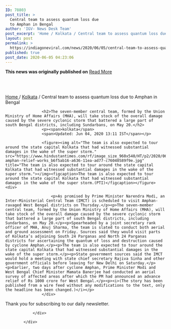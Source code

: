 ```yaml
---
ID: 78803
post_title: >
  Central team to assess quantum loss due
  to Amphan in Bengal
author: 'IGV- News Desk Team'
post_excerpt: 'Home / Kolkata / Central team to assess quantum loss due to Amphan in Bengal The seven-member central team, formed by the Union Ministry of Home Affairs (MHA), will take stock of the overall damage caused by the severe cyclonic storm that battered a large part of south Bengal districts, including Sundarbans, on May 20.&hellip;'
layout: post
permalink: >
  https://indiagoneviral.com/news/2020/06/05/central-team-to-assess-quantum-loss-due-to-amphan-in-bengal/78803/india-gone-viral/
published: true
post_date: 2020-06-05 04:23:06
---
```

<b>This news was originally published on</b> <a href="https://www.hindustantimes.com/kolkata/central-team-to-assess-quantum-loss-due-to-amphan-in-bengal/story-qwha8ffDVACRDohQzMGTmJ.html" class="button purchase" rel="nofollow noopener noreferrer" target="_blank">Read More</a> <br/><br/><div>				
				<div id="qwha8ffDVACRDohQzMGTmJ_story">
				<p><a href="https://www.hindustantimes.com/" title="Home">Home </a> / <a href="http://www.hindustantimes.com/kolkata/" title="Kolkata">Kolkata</a> / <span>Central team to assess quantum loss due to Amphan in Bengal</span>
			</p>
		
				
					<h2>The seven-member central team, formed by the Union Ministry of Home Affairs (MHA), will take stock of the overall damage caused by the severe cyclonic storm that battered a large part of south Bengal districts, including Sundarbans, on May 20.</h2>
					<p><span>kolkata</span>
					<span>Updated: Jun 04, 2020 13:11 IST</span></p>

					<figure><img alt="The team is also expected to tour around the state capital Kolkata that had witnessed substantial damages in the wake of the super storm." src="https://www.hindustantimes.com/rf/image_size_960x540/HT/p2/2020/06/04/Pictures/cyclone-amphan-relief-works_b6f5ab16-a636-11ea-ad77-c76040589f9e.jpg" title="The team is also expected to tour around the state capital Kolkata that had witnessed substantial damages in the wake of the super storm."></img><figcaption>The team is also expected to tour around the state capital Kolkata that had witnessed substantial damages in the wake of the super storm.(PTI)</figcaption></figure><div>
						
						<p>As promised by Prime Minister Narendra Modi, an Inter-Ministerial Central Team (IMCT) is scheduled to visit Amphan-ravaged West Bengal districts on Thursday.</p><p>The seven-member central team, formed by the Union Ministry of Home Affairs (MHA), will take stock of the overall damage caused by the severe cyclonic storm that battered a large part of south Bengal districts, including Sundarbans, on May 20.</p><p>Spearheaded by a joint secretary rank officer of MHA, Anuj Sharma, the team is slated to conduct both aerial and ground assessment on Friday. Sources said they would visit parts of Kolkata’s adjoining South 24 Parganas and North 24 Parganas districts for ascertaining the quantum of loss and destruction caused by cyclone Amphan.</p><p>The team is also expected to tour around the state capital Kolkata that had witnessed substantial damages in the wake of the super storm.</p><p>State government sources said the IMCT would hold a meeting with state chief secretary Rajiva Sinha and other government officials before leaving for New Delhi on Saturday.</p><p>Earlier, two days after cyclone Amphan, Prime Minister Modi and West Bengal Chief Minister Mamata Banerjee had conducted an aerial survey of affected areas after which the PM had announced an advance relief of Rs 1000 crore for West Bengal.</p><p><i>(The story has been published from a wire feed without any modifications to the text, only the headline has been changed.)</i></p>
					</div>
					    



<div id="thankumsg">
	<p><span></span> <span>Thank you for subscribing to our daily newsletter.</span>
	</p>
</div>						
						

						

						
						
				
				</div>
			
			</div>